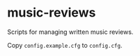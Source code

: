 # music-reviews

Scripts for managing written music reviews.

Copy `config.example.cfg` to `config.cfg`.
